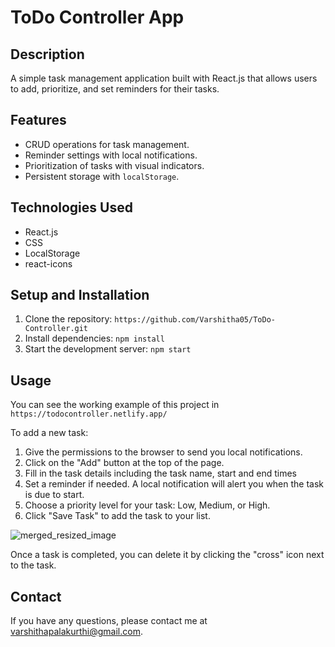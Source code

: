 # ToDo Controller App

## Description
A simple task management application built with React.js that allows users to add, prioritize, and set reminders for their tasks.

## Features
- CRUD operations for task management.
- Reminder settings with local notifications.
- Prioritization of tasks with visual indicators.
- Persistent storage with `localStorage`.

## Technologies Used
- React.js
- CSS
- LocalStorage
- react-icons

## Setup and Installation
1. Clone the repository: `https://github.com/Varshitha05/ToDo-Controller.git`
2. Install dependencies: `npm install`
3. Start the development server: `npm start`

## Usage

You can see the working example of this project in `https://todocontroller.netlify.app/`

To add a new task:
1. Give the permissions to the browser to send you local notifications.
2. Click on the "Add" button at the top of the page.
3. Fill in the task details including the task name, start and end times
4. Set a reminder if needed. A local notification will alert you when the task is due to start.
5. Choose a priority level for your task: Low, Medium, or High.
6. Click "Save Task" to add the task to your list.

![merged_resized_image](https://github.com/Varshitha05/ToDo-Controller/assets/69505296/0faa8adc-3848-4cf1-ae7a-7c7925dab4b6)

Once a task is completed, you can delete it by clicking the "cross" icon next to the task.

## Contact
If you have any questions, please contact me at [varshithapalakurthi@gmail.com](mailto:varshithapalakurthi@gmail.com).

